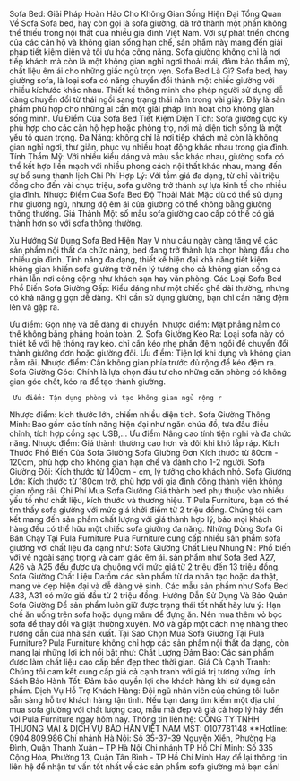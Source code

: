 Sofa Bed: Giải Pháp Hoàn Hảo Cho Không Gian Sống Hiện Đại
Tổng Quan Về Sofa
Sofa bed, hay còn gọi là sofa giường, đã trở thành một phần không thể thiếu trong nội thất của nhiều gia đình Việt Nam. Với sự phát triển chóng của các căn hộ và không gian sống hạn chế, sản phẩm này mang đến giải pháp tiết kiệm diện và tối ưu hóa công năng. Sofa giường không chỉ là nơi tiếp khách mà còn là một không gian nghỉ ngơi thoải mái, đảm bảo thẩm mỹ, chất liệu êm ái cho những giấc ngủ trọn vẹn.
Sofa Bed Là Gì?
Sofa bed, hay giường sofa, là loại sofa có năng chuyển đổi thành một chiếc giường với nhiều kíchước khác nhau. Thiết kế thông minh cho phép người sử dụng dễ dàng chuyển đổi từ thái ngồi sang trạng thái nằm trong vài giây. Đây là sản phẩm phù hợp cho những ai cần một giải pháp linh hoạt cho không gian sống mình.
Ưu Điểm Của Sofa Bed
Tiết Kiệm Diện Tích: Sofa giường cực kỳ phù hợp cho các căn hộ hẹp hoặc phòng trọ, nơi mà diện tích sống là một yếu tố quan trọng.
Đa Năng: không chỉ là nơi tiếp khách mà còn là không gian nghỉ ngơi, thư giãn, phục vụ nhiều hoạt động khác nhau trong gia đình.
Tính Thẩm Mỹ: Với nhiều kiểu dáng và màu sắc khác nhau, giường sofa có thể kết hợp liền mạch với nhiều phong cách nội thất khác nhau, mang đến sự bổ sung thanh lịch
Chi Phí Hợp Lý: Với tầm giá đa dạng, từ chỉ vài triệu đồng cho đến vài chục triệu, sofa giường trở thành sự lựa kinh tế cho nhiều gia đình.
Nhược Điểm Của Sofa Bed
 Độ Thoải Mái: Mặc dù có thể sử dụng như giường ngủ, nhưng độ êm ái của giường có thể không bằng giường thông thường.
Giá Thành Một số mẫu sofa giường cao cấp có thể có giá thành hơn so với sofa thông thường.

Xu Hướng Sử Dụng Sofa Bed Hiện Nay
V nhu cầu ngày càng tăng về các sản phẩm nội thất đa chức năng, bed đang trở thành lựa chọn hàng đầu cho nhiều gia đình. Tính năng đa dạng, thiết kế hiện đại khả năng tiết kiệm không gian khiến sofa giường trở nên lý tưởng cho cả không gian sống cá nhân lẫn nơi công cộng như khách sạn hay văn phòng.
Các Loại Sofa Bed Phổ Biến
Sofa Giường Gấp: Kiểu dáng như một chiếc ghế dài thường, nhưng có khả năng g gọn dễ dàng. Khi cần sử dụng giường, bạn chỉ cần nâng đệm lên và gập ra.


Ưu điểm: Gọn nhẹ và dễ dàng di chuyển.
Nhược điểm: Mặt phẳng nằm có thể không bằng phẳng hoàn toàn.
     2.  Sofa Giường Kéo Ra: Loại sofa này có thiết kế với hệ thống ray kéo. chỉ cần kéo nhẹ phần đệm ngồi để chuyển đổi thành giường đơn hoặc giường đôi.
 Ưu điểm: Tiện lợi khi dụng và không gian nằm rãi. 
Nhược điểm: Cần không gian phía trước đủ rộng để kéo đệm ra. 
Sofa Giường Góc: Chính là lựa chọn đầu tư cho những căn phòng có không gian góc chết, kéo ra để tạo thành giường.

	 Ưu điểm: Tận dụng phòng và tạo không gian ngủ rộng r
Nhược điểm: kích thước lớn, chiếm nhiều diện tích.
Sofa Giường Thông Minh: Bao gồm các tính năng hiện đại như ngăn chứa đồ, tựa đầu điều chỉnh, tích hợp cổng sạc USB,…
Ưu điểm Nâng cao tính tiện nghi và đa chức năng.
Nhược điểm: Giá thành thường cao hơn và đôi khi khó lắp ráp.
Kích Thước Phổ Biến Của Sofa Giường
Sofa Giường Đơn Kích thước từ 80cm - 120cm, phù hợp cho không gian hạn chế và dành cho 1-2 người.
Sofa Giường Đôi: Kích thước từ 140cm - cm, lý tưởng cho khách nhỏ.
Sofa Giường Lớn: Kích thước từ 180cm trở, phù hợp với gia đình đông thành viên không gian rộng rãi.
Chi Phí Mua Sofa Giường
Giá thành bed phụ thuộc vào nhiều yếu tố như chất liệu, kích thước và thương hiệu. T Pula Furniture, bạn có thể tìm thấy sofa giường với mức giá khởi điểm từ 2 triệu đồng. Chúng tôi cam kết mang đến sản phẩm chất lượng với giá thành hợp lý, bảo mọi khách hàng đều có thể hữu một chiếc sofa giường đa năng.
Những Dòng Sofa Gi Bán Chạy Tại Pula Furniture Pula Furniture cung cấp nhiều sản phẩm sofa giường với chất liệu đa dạng như:
Sofa Giường Chất Liệu Nhung Nỉ: Phổ biến với vẻ ngoài sang trọng và cảm giác êm ái. sản phẩm như Sofa Bed A27, A26 và A25 đều được ưa chuộng với mức giá từ 2 triệu đến 13 triệu đồng.
Sofa Giường Chất Liệu Da:ồm các sản phẩm từ da nhân tạo hoặc da thật, mang vẻ đẹp hiện đại và dễ dàng vệ sinh. Các mẫu sản phẩm như Sofa Bed A33, A31 có mức giá đầu từ 2 triệu đồng.
Hướng Dẫn Sử Dụng Và Bảo Quản Sofa Giường
Để sản phẩm luôn giữ được trạng thái tốt nhất hãy lưu ý:
Hạn chế ăn uống trên sofa hoặc dụng mâm để đựng ăn.
Nên mua thêm vỏ bọc sofa để thay đổi và giặt thường xuyên.
Mở và gấp một cách nhẹ nhàng theo hướng dẫn của nhà sản xuất.
Tại Sao Chọn Mua Sofa Giường Tại Pula Furniture?
Pula Furniture không chỉ hợp các sản phẩm nội thất đa dạng, còn mang lại những lợi ích nổi bật như:
Chất Lượng Đảm Bảo: Các sản phẩm được làm chất liệu cao cấp bền đẹp theo thời gian.
Giá Cả Cạnh Tranh: Chúng tôi cam kết cung cấp giá cả cạnh tranh với giá trị tương xứng.
ính Sách Bảo Hành Tốt: Đảm bảo quyền lợi cho khách hàng khi sử dụng sản phẩm.
Dịch Vụ Hỗ Trợ Khách Hàng: Đội ngũ nhân viên của chúng tôi luôn sẵn sàng hỗ trợ khách hàng tận tình.
Nếu bạn đang tìm kiếm một địa chỉ mua sofa giường với chất lượng cao, mẫu mã đẹp và giá cả hợp lý hãy đến với Pula Furniture ngay hôm nay.
Thông tin liên hệ:
CÔNG TY TNHH THƯƠNG MẠI & DỊCH VỤ BẢO HÂN VIỆT NAM
MST: 0107781148
**Hotline: 0904.809.986
Chi nhánh Hà Nội: Số 35-37-39 Nguyễn Xiển, Phường Hạ Đình, Quận Thanh Xuân – TP Hà Nội
Chi nhánh TP Hồ Chí Minh: Số 335 Cộng Hòa, Phường 13, Quận Tân Bình - TP Hồ Chí Minh
Hay để lại thông tin liên hệ để nhận tư vấn tốt nhất về các sản phẩm sofa giường mà bạn cần!

